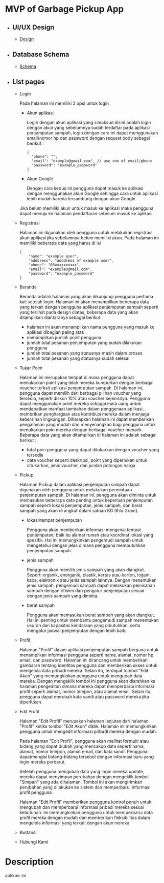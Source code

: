 # MVP of Garbage Pickup App

- ## UI/UX Design
    - [Design](https://www.figma.com/file/JimYF4Ug6TG4932BxkgoVw/AJS-mobile-proses-(Community)?type=design&node-id=0-1&mode=design&t=b5y3weRFZjjKQJwh-0)

- ## Database Schema
    - [Schema](https://dbdiagram.io/embed/649fab0202bd1c4a5e55430f)

- ## List pages
    - Login
       <!-- TODO: show image design of login page here -->
        Pada halaman ini memiliki 2 opsi untuk login 
       - Akun aplikasi

          Login dengan akun aplikasi yang simaksud disini adalah login dengan akun yang sebelumnya sudah terdaftar pada aplikasi penjemputan sampah, login dengan cara ini dapat menggunakan email/nomor hp dan password dengan request body sebagai berikut :
          ```jsonc
         {
            "phone": "",
            "email": "example@gmail.com", // use one of email/phone
            "password": "example_password"
         } 
          ```
       - Akun Google <!-- TODO: maybe move this to stage registration -->

         Dengan cara kedua ini pengguna dapat masuk ke aplikasi dengan menggunakan akun Google sehingga cara untuk aplikasi lebih mudah karena tersambung dengan akun Google. 
        <!-- TODO: add request body here -->
        
        Jika belum memiliki akun untuk masuk ke aplikasi maka pengguna dapat menuju ke halaman pendaftaran sebelum masuk ke aplikasi.

    - Registrasi
       <!-- TODO: show image design of login page here -->
        Halaman ini digunakan oleh pengguna untuk melakukan registrasi akun aplikasi jika sebelumnya belum memiliki akun. Pada halaman ini memiliki beberapa data yang harus di isi
        ```jsonc
        {
            "name": "example user",
            "adddress": "adddress of example user",
            "phone": "08xxxxxxxxxx",
            "email": "example@gmail.com",
            "password": "example_password"
        }
        ```

    - Beranda
       <!-- TODO: show image design of login page here -->
        Beranda adalah halaman yang akan dikunjungi pengguna pertama kali setelah login. Halaman ini akan menampilkan beberapa data yang terkait dengan pengguna aplikasi penjemputan sampah seperti yang terlihat pada design diatas, beberapa data yang akan ditampilkan diantaranya sebagai berikut :
       - halaman ini akan menampilkan nama pengguna yang masuk ke aplikasi dibagian paling atas
       - menampilkan jumlah point pengguna
       - jumlah total pesanan penjemputan yang sudah dilakukan pengguna <!-- TODO: added explanation of this total calculated in a period of how many days/month, for example every 1 month-->
       - jumlah total pesanan yang statusnya masih dalam proses 
       - jumlah total pesanan yang statusnya sudah selesai

    - Tukar Point
       <!-- TODO: show image design of login page here -->

       Halaman ini merupakan tempat di mana pengguna dapat menukarkan point yang telah mereka kumpulkan dengan berbagai voucher terkait aplikasi penjemputan sampah. Di halaman ini, pengguna dapat memilih dari berbagai pilihan voucher yang tersedia, seperti diskon 10% atau voucher sejenisnya. Pengguna dapat menggunakan point mereka sebagai mata uang untuk mendapatkan manfaat tambahan dalam penggunaan aplikasi, membrikan penghargaan atas kontribusi mereka dalam menjaga kebersihan lingkungan. Diharapkan halaman ini dapat memberikan pengalaman yang mudah dan menyenangkan bagi pengguna untuk menukarkan poin mereka dengan berbagai voucher menarik.
       Beberapa data yang akan ditampilkan di halaman ini adalah sebagai berikut :
       - total poin pengguna yang dapat ditukarkan dengan voucher yang tersedia
       - data voucher seperti deskripsi, point yang diperlukan untuk ditukarkan, jenis voucher, dan jumlah potongan harga

    - Pickup
       <!-- TODO: show image design of login page here -->

       Halaman Pickup dalam aplikasi penjemputan sampah dapat digunakan oleh pengguna untuk melakukan permintaan penjemputan sampah. Di halaman ini, pengguna akan diminta untuk memasukan beberapa data penting untuk keperluan penjemputan sampah seperti lokasi penjemputan, jenis sampah, dan berat sampah yang akan di angkut dalam satuan KG (Kilo Gram).
       - lokasi/tempat penjemputan

         Pengguna akan memberikan informasi mengenai tempat penjemputan, baik itu alamat rumah atau koordinat lokasi yang spesifik. Hal ini memungkinkan pengemudi sampah untuk mengetahui dengan jelas dimana pengguna membutuhkan penjemputan sampah.

       - jenis sampah

            Pengguna akan memilih jenis sampah yang akan diangkut. Seperti organik, anorganik, plastik, kertas atau karton, logam, kaca, elektronik atau jenis sampah lainnya. Dengan menentukan jenis sampah, pengemudi sampah dapat melakukan pemisahan sampah dengan efisien dan pengatur penjemputan sesuai dengan jenis sampah yang diminta.

       - berat sampah

            Pengguna akan memasukan berat sampah yang akan diangkut. Hal ini penting untuk membantu pengemudi sampah menentukan ukuran dan kapasitas kendaraan yang dibutuhkan, serta mengatur jadwal penjemputan dengan lebih baik.

    - Profil
       <!-- TODO: show image design of login page here -->

       Halaman "Profil" dalam aplikasi penjemputan sampah berguna untuk menampilkan informasi pengguna seperti  nama, alamat, nomor hp, email, dan password. Halaman ini dirancang untuk memberikan gambaran tentang identitas pengguna dan memberikan akses untuk mengelola data pribadi mereka.
       Selain itu, terdapat tombol "Edit Akun" yang memungkinkan pengguna untuk mengubah data mereka. Dengan mengeklik tombol ini pengguna akan diarahkan ke halaman pengeditan dimana mereka dapat memperbarui informasi profil seperti alamat, nomor telepon, atau alamat email. Selain itu, pengguna dapat merubah kata sandi atau password mereka jika diperlukan.

    - Edit Profil
       <!-- TODO: show image design of login page here -->

       Halaman "Edit Profil" merupakan halaman lanjutan dari halaman "Profil" ketika tombol "Edit Akun" diklik. Halaman ini memungkinkan pengguna untuk mengedit informasi pribadi mereka dengan mudah. 

       Pada halaman "Edit Profil", pengguna akan melihat formulir atau bidang yang dapat diubah yang mencakup data seperti nama, alamat, nomor telepon, alamat email, dan kata sandi. Pengguna dapatmengisi bidang-bidang tersebut dengan informasi baru yang ingin mereka perbarui.

       Setelah pengguna mengubah data yang ingin mereka update, mereka dapat menyimpan perubahan dengan mengeklik tombol "Simpan" yang ada dihalaman. Tombol ini akan mengirimkan perubahan yang dilakukan ke sistem dan memperbarui informasi profil pengguna. 

       Halaman "Edit Profil" memberikan pengguna kontrol penuh untuk mengubah dan memperbarui informasi pribadi mereka sesuai kebutuhan. Ini memungkinkan pengguna untuk memperbarui data profil mereka dengan mudah dan memberikan fleksibilitas dalam mengelola informasi yang terkait dengan akun mereka

    - Kwitansi
       <!-- TODO: show image design of login page here -->

    - Hubungi Kami
       <!-- TODO: show image design of login page here -->

# Description
aplikasi ini 
